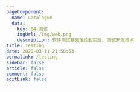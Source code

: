 ```yaml
---
pageComponent: 
  name: Catalogue
  data: 
    key: 04.测试
    imgUrl: /img/web.png
    description: 软件测试基础理论到实战, 测试开发技术
title: Testing
date: 2020-03-11 21:50:53
permalink: /testing
sidebar: false
article: false
comment: false
editLink: false
---
```


